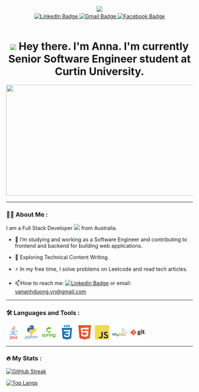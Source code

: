 
<div id="header" align="center">
  <img src="https://media.giphy.com/media/L1R1tvI9svkIWwpVYr/giphy.gif?cid=ecf05e47j44zjrjd9rbo3o7t48ljkdxigsr08t3onnzprmye&rid=giphy.gif&ct=g" width="300"/>
  
  <div id="badges">
  <a href="https://www.linkedin.com/in/thi-van-anh-duong-20405b233/">
    <img src="https://img.shields.io/badge/LinkedIn-blue?style=for-the-badge&logo=linkedin&logoColor=white" alt="LinkedIn Badge"/>
  </a>
  <a href="https://mail.google.com/mail/u/0/#inbox">
    <img src="https://img.shields.io/badge/Gmail-red?style=for-the-badge&logo=gmail&logoColor=white" alt="Gmail Badge"/>
  </a>
  <a href="https://www.facebook.com/terris.terris.501">
    <img src="https://img.shields.io/badge/Facebook-blue?style=for-the-badge&logo=facebook&logoColor=white" alt="Facebook Badge"/>
  </a>
</div>

<img src="https://komarev.com/ghpvc/?username=Terris711&style=flat-square&color=blue" alt="" width="100"/>

<h1>
  <img src="https://media.giphy.com/media/hvRJCLFzcasrR4ia7z/giphy.gif" width="30px"/> 
  Hey there. I'm Anna. I'm currently Senior Software Engineer student at Curtin University. 
</h1>

<div align="center">
  <img src="https://media.giphy.com/media/UtnxCnjWAOL1J6TNUR/giphy.gif?cid=ecf05e474luwckc4yx3wpkxc6m3yoe5cz8q6l9b1iixj0zgu&rid=giphy.gif&ct=g" width="600" height="300"/>
</div>

</div>

---

### :woman_technologist: About Me :
I am a Full Stack Developer <img src="https://media.giphy.com/media/WUlplcMpOCEmTGBtBW/giphy.gif" width="30"> from Australia.
- :telescope: I’m studying and working as a Software Engineer and contributing to frontend and backend for building web applications.

- :seedling: Exploring Technical Content Writing.

- :zap: In my free time, I solve problems on Leetcode and read tech articles.

- :mailbox:How to reach me: [![Linkedin Badge](https://img.shields.io/badge/-Linkedin-blue?style=flat&logo=Linkedin&logoColor=white)](https://www.linkedin.com/in/thi-van-anh-duong-20405b233/) or email: vananhduong.vn@gmail.com


---

### :hammer_and_wrench: Languages and Tools :
<div>
  <img src="https://github.com/devicons/devicon/blob/master/icons/java/java-original-wordmark.svg" title="Java" alt="Java" width="40" height="40"/>&nbsp;
  <img src="https://github.com/devicons/devicon/blob/master/icons/python/python-original-wordmark.svg" title="Python" alt="Python" width="40" height="40"/>&nbsp;
  <img src="https://github.com/devicons/devicon/blob/master/icons/spring/spring-original-wordmark.svg" title="Spring" alt="Spring" width="40" height="40"/>&nbsp;
  <img src="https://github.com/devicons/devicon/blob/master/icons/css3/css3-plain-wordmark.svg"  title="CSS3" alt="CSS" width="40" height="40"/>&nbsp;
  <img src="https://github.com/devicons/devicon/blob/master/icons/html5/html5-original.svg" title="HTML5" alt="HTML" width="40" height="40"/>&nbsp;
  <img src="https://github.com/devicons/devicon/blob/master/icons/javascript/javascript-original.svg" title="JavaScript" alt="JavaScript" width="40" height="40"/>&nbsp;
  <img src="https://github.com/devicons/devicon/blob/master/icons/mysql/mysql-original-wordmark.svg" title="MySQL"  alt="MySQL" width="40" height="40"/>&nbsp;
  <img src="https://github.com/devicons/devicon/blob/master/icons/git/git-original-wordmark.svg" title="Git" **alt="Git" width="40" height="40"/>
</div>

---

### :fire: My Stats :
[![GitHub Streak](http://github-readme-streak-stats.herokuapp.com?user=Terris711&theme=dark&background=000000)](https://git.io/streak-stats)

[![Top Langs](https://github-readme-stats.vercel.app/api/top-langs/?username=Terris711&layout=compact&theme=vision-friendly-dark)](https://github.com/anuraghazra/github-readme-stats)

